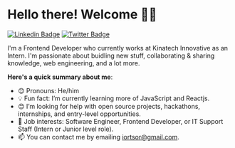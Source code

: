# Hello there! Welcome 👋🏾

[![Linkedin Badge](https://img.shields.io/badge/-brightiortsor-blue?style=for-the-badge&logo=Linkedin&logoColor=white&link=https://www.linkedin.com/in/brightiortsor)](https://www.linkedin.com/in/brightiortsor) [![Twitter Badge](https://img.shields.io/badge/-@TheFineUncle-1ca0f1?style=for-the-badge&logo=twitter&logoColor=white&link=https://twitter.com/TheFineUncle)](https://twitter.com/TheFineUncle)

I'm a Frontend Developer who currently works at Kinatech Innovative as an Intern. I'm passionate about buidling new stuff, collaborating & sharing knowledge, web engineering, and a lot more.

**Here's a quick summary about me**:

- 😊 Pronouns: He/him
- 💡  Fun fact: I’m currently learning more of JavaScript and Reactjs.
- 😊 I’m looking for help with open source projects, hackathons, internships, and entry-level opportunities.
- 💼 Job interests: Software Engineer, Frontend Developer, or IT Support Staff (Intern or Junior level role).
- 📫 You can contact me by emailing iortsor@gmail.com.
